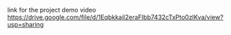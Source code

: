 link for the project demo video
https://drive.google.com/file/d/1Eqbkkail2eraFIbb7432cTxPto0zlKva/view?usp=sharing
